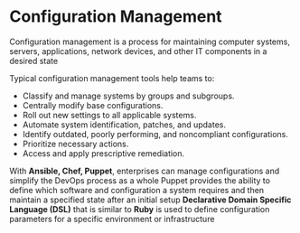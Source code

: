 # Configuration Management

Configuration management is a process for maintaining computer systems, servers, applications, network devices, and other IT components in a desired state

Typical configuration management tools help teams to:
* Classify and manage systems by groups and subgroups. 
* Centrally modify base configurations.
* Roll out new settings to all applicable systems. 
* Automate system identification, patches, and updates.
* Identify outdated, poorly performing, and noncompliant configurations. 
* Prioritize necessary actions. 
* Access and apply prescriptive remediation.

With __Ansible, Chef, Puppet__, enterprises can manage configurations and simplify the DevOps process as a whole
Puppet provides the ability to define which software and configuration a system requires and then maintain a specified state after an initial setup
__Declarative Domain Specific Language (DSL)__ that is similar to __Ruby__ is used to define configuration parameters for a specific environment or infrastructure
